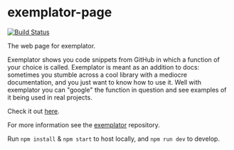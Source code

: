 # exemplator-page
[![Build Status](https://travis-ci.org/exemplator/exemplator-page.svg?branch=master)](https://travis-ci.org/exemplator/exemplator-page)

The web page for exemplator. 

Exemplator shows you code snippets from GitHub in which a function of your choice is called. Exemplator is meant as an addition to docs: sometimes you stumble across a cool library with a mediocre documentation, and you just want to know how to use it. Well with exemplator you can "google" the function in question and see examples of it being used in real projects. 

Check it out [here](http://exemplator.xyz).

For more information see the [exemplator](https://github.com/exemplator/exemplator) repository.

Run ```npm install``` & ```npm start``` to host locally, and ```npm run dev``` to develop.
